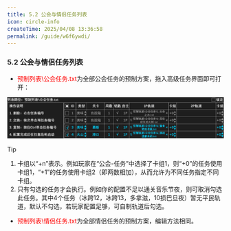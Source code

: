 ```yaml
---
title: 5.2 公会与情侣任务列表
icon: circle-info
createTime: 2025/04/08 13:36:58
permalink: /guide/w6f6ywdi/
---
```


### 5.2 公会与情侣任务列表

- <span style="color: red">预制列表\公会任务.txt</span>为全部公会任务的预制方案，拖入高级任务界面即可打开：

![](./picture/5.2.0.1.png)

> [!tip]
>1. 卡组以“+n”表示。例如玩家在“公会-任务”中选择了卡组1，则“+0”的任务使用卡组1，“+1”的任务使用卡组2（即两数相加），从而允许为不同任务指定不同卡组。
>2. 只有勾选的任务才会执行。例如你的配置不足以通关音乐节夜，则可取消勾选此任务。其中4个任务（冰跨12，冰跨13，多拿滋，10损巴旦夜）暂无平民轨道，默认不勾选，若玩家配置足够，可自制轨道后勾选。

- <span style="color: red">预制列表\情侣任务.txt</span>为全部情侣任务的预制方案，编辑方法相同。
